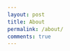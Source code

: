 ```yaml
---
layout: post
title: About
permalink: /about/
comments: true
---
```


<!DOCTYPE html>
<html lang="en">
<head>
    <meta charset="UTF-8">
    <meta name="viewport" content="width=device-width, initial-scale=1.0">
    <title>About Me</title>
    <style>
        * {
            margin: 0;
            padding: 0;
            box-sizing: border-box;
        }

        body {
            font-family: 'Segoe UI', Tahoma, Geneva, Verdana, sans-serif;
            max-width: 900px;
            margin: 0 auto;
            padding: 40px 20px;
            background: linear-gradient(135deg, #667eea 0%, #764ba2 100%);
            min-height: 100vh;
            line-height: 1.7;
        }

        .container {
            background: rgba(255, 255, 255, 0.95);
            border-radius: 20px;
            padding: 40px;
            box-shadow: 0 20px 40px rgba(0, 0, 0, 0.1);
            backdrop-filter: blur(10px);
        }

        h1 {
            font-size: 2.5em;
            margin-bottom: 30px;
            color: #2c3e50;
            text-align: center;
            background: linear-gradient(135deg, #667eea, #764ba2);
            -webkit-background-clip: text;
            -webkit-text-fill-color: transparent;
            background-clip: text;
        }

        h2 {
            font-size: 1.4em;
            margin: 30px 0 15px 0;
            color: #34495e;
            display: flex;
            align-items: center;
            gap: 10px;
        }

        h3 {
            font-size: 1.8em;
            margin: 40px 0 20px 0;
            color: #2c3e50;
            border-bottom: 3px solid #667eea;
            padding-bottom: 10px;
        }

        p {
            margin-bottom: 15px;
            font-size: 16px;
            color: #34495e;
        }

        ul {
            margin: 15px 0;
            padding: 20px 25px;
            background: linear-gradient(135deg, #f8f9fa, #e9ecef);
            border-radius: 12px;
            border-left: 4px solid #667eea;
            box-shadow: 0 2px 10px rgba(0, 0, 0, 0.05);
        }

        li {
            margin-bottom: 10px;
            font-size: 15px;
            color: #495057;
            position: relative;
            padding-left: 10px;
        }

        li::before {
            content: "•";
            color: #667eea;
            font-weight: bold;
            position: absolute;
            left: -10px;
        }

        .highlight {
            background: linear-gradient(135deg, #ffd89b, #19547b);
            padding: 25px;
            border-radius: 15px;
            margin: 30px 0;
            text-align: center;
            box-shadow: 0 10px 25px rgba(0, 0, 0, 0.1);
        }

        .highlight p {
            color: white;
            font-size: 18px;
            font-weight: 500;
            margin: 0;
        }

        /* Places I've Lived Section */
        .places-section {
            margin: 40px 0;
        }

        .grid-container {
            display: grid;
            grid-template-columns: repeat(auto-fit, minmax(200px, 1fr));
            gap: 20px;
            margin: 20px 0;
        }

        .grid-item {
            text-align: center;
            background: white;
            padding: 20px;
            border-radius: 12px;
            box-shadow: 0 5px 15px rgba(0, 0, 0, 0.08);
            transition: transform 0.3s ease, box-shadow 0.3s ease;
        }

        .grid-item:hover {
            transform: translateY(-5px);
            box-shadow: 0 10px 25px rgba(0, 0, 0, 0.15);
        }

        .grid-item img {
            width: 100%;
            height: 80px;
            object-fit: contain;
            margin-bottom: 15px;
            border-radius: 8px;
        }

        .grid-item p {
            margin: 8px 0;
            font-size: 14px;
        }

        .grid-item .description {
            font-weight: 600;
            color: #2c3e50;
        }

        .grid-item .greeting {
            color: #667eea;
            font-style: italic;
        }

        /* Image Gallery */
        .image-gallery {
            display: flex;
            gap: 15px;
            overflow-x: auto;
            padding: 20px 0;
            border-radius: 12px;
            background: rgba(255, 255, 255, 0.5);
            padding: 20px;
            margin: 20px 0;
        }

        .image-gallery::-webkit-scrollbar {
            height: 8px;
        }

        .image-gallery::-webkit-scrollbar-track {
            background: rgba(0, 0, 0, 0.1);
            border-radius: 10px;
        }

        .image-gallery::-webkit-scrollbar-thumb {
            background: #667eea;
            border-radius: 10px;
        }

        .image-gallery img {
            min-width: 200px;
            height: 150px;
            object-fit: cover;
            border-radius: 10px;
            box-shadow: 0 5px 15px rgba(0, 0, 0, 0.1);
            transition: transform 0.3s ease;
        }

        .image-gallery img:hover {
            transform: scale(1.05);
        }

        /* Responsive Design */
        @media (max-width: 768px) {
            .container {
                padding: 20px;
            }
            
            h1 {
                font-size: 2em;
            }
            
            .grid-container {
                grid-template-columns: 1fr;
            }
            
            .image-gallery img {
                min-width: 150px;
                height: 120px;
            }
        }
    </style>
</head>
<body>
    <div class="container">
        <h1>About Me 👋</h1>
        
        <p>Hey! I'm passionate about cybersecurity and pretty much every sport that exists. Welcome to my corner of the internet where I share a bit about who I am and what makes me tick.</p>
        
        <h3>🌍 Places I've Called Home</h3>
        <div class="places-section">
            <p>Here are some places that have shaped my journey:</p>
            <div class="grid-container" id="grid_container">
                <!-- Content will be added here by JavaScript -->
            </div>
        </div>

        <h3>🚀 My Journey Through Life</h3>
        
        <h2>🛡️ What I Do</h2>
        <p>I work in cybersecurity where I get to solve puzzles and build defenses against creative attacks. Every vulnerability is just another challenge, and honestly, I love the mental chess game of staying ahead of threats. It's like playing defense in the ultimate strategy game where the rules are constantly evolving.</p>
        
        <h2>🏈 Sports Obsession</h2>
        <p>If there's a ball, puck, or any kind of competitive action involved, I'm probably watching it. Football, basketball, baseball, hockey, tennis - you name it, I follow it. There's something about the strategy, the teamwork, and those clutch moments that just gets me every time.</p>
        
        <h2>🎮 When I'm Not Working</h2>
        <p>My downtime is sacred, and here's how I spend it:</p>
        <ul>
            <li>Deep diving into YouTube rabbit holes about random topics (you know how it is - you start with cybersecurity tutorials and end up watching documentary about penguins)</li>
            <li>Gaming on my Xbox - my setup is my pride and joy and I'm always tweaking it to perfection</li>
            <li>Catching highlights from whatever sport is in season</li>
            <li>Learning something new in cybersecurity because the field never stops evolving</li>
            <li>Spending quality time with family - they keep me grounded</li>
        </ul>
        
        <h2>😊 Who I Am</h2>
        <p>I'm pretty outgoing and love diving into complex problems with people, but I also value those quiet moments to recharge and think things through. Some of my best problem-solving techniques actually come from gaming - patience, strategy, and trying different approaches until something clicks.</p>
        
        <h2>⚡ Fun Facts About Me</h2>
        <ul>
            <li>My perfect evening involves sports highlights, YouTube deep dives, and some serious Xbox time</li>
            <li>I can get super energized talking cybersecurity, then go home and spend hours perfecting my gaming setup</li>
            <li>I believe the best solutions come from combining technical skills with creative thinking</li>
            <li>Family game nights are non-negotiable in my schedule</li>
        </ul>
        
        <h3>👨‍👩‍👦‍👦 Family & Culture</h3>
        <p>Everything for me, as for many others, revolves around family and faith. My mom moved to India at a very young age from Dubai, and my dad was born and raised in India. I have a younger brother in 5th grade who's incredibly fun to be around. He can be quiet sometimes, but I love him to pieces - he always manages to surprise me with his insights and humor.</p>
        
        <p>Our family story spans continents and cultures, and that diversity has given me a unique perspective on problem-solving and connecting with people from all walks of life.</p>

        <h3>📸 Memories & Moments</h3>
        <p>Here are some snapshots from my journey - scroll to see more!</p>
        <div class="image-gallery">
            <img src="images/about/IMG_0097.JPG" alt="Family moment 1" onerror="this.style.display='none'">
            <img src="images/about/IMG_0241.JPG" alt="Family moment 2" onerror="this.style.display='none'">
            <img src="images/about/IMG_0354.HEIC" alt="Family moment 3" onerror="this.style.display='none'">
            <img src="images/about/IMG_0940.HEIC" alt="Family moment 4" onerror="this.style.display='none'">
            <img src="images/about/ec8cd2b6-615b-47e1-91c5-0db3466e7a28.JPG" alt="Family moment 5" onerror="this.style.display='none'">
        </div>
        
        <div class="highlight">
            <p><em>Life's too short for boring conversations and easy games! Let's make it count. 🚀</em></p>
        </div>
    </div>

    <script>
        // Connect to the HTML container
        const container = document.getElementById("grid_container");
        
        // Define data for places lived
        const httpSource = "https://upload.wikimedia.org/wikipedia/commons/";
        const livingInTheWorld = [
            {
                "flag": "0/01/Flag_of_California.svg", 
                "greeting": "Hey there!", 
                "description": "California - Forever Home"
            },
            // Add more locations here as needed
        ];

        // Build grid items
        livingInTheWorld.forEach(location => {
            // Create grid item container
            const gridItem = document.createElement("div");
            gridItem.className = "grid-item";
            
            // Create and add flag image
            const img = document.createElement("img");
            img.src = httpSource + location.flag;
            img.alt = location.description + " Flag";
            img.onerror = function() { this.style.display = 'none'; };
            
            // Create and add description
            const description = document.createElement("p");
            description.className = "description";
            description.textContent = location.description;
            
            // Create and add greeting
            const greeting = document.createElement("p");
            greeting.className = "greeting";
            greeting.textContent = location.greeting;
            
            // Append all elements to grid item
            gridItem.appendChild(img);
            gridItem.appendChild(description);
            gridItem.appendChild(greeting);
            
            // Add grid item to container
            container.appendChild(gridItem);
        });
    </script>
</body>

</html>